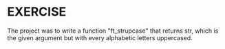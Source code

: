 # EXERCISE

The project was to write a function "ft_strupcase" that returns str, which is the given argument but with every alphabetic letters uppercased.